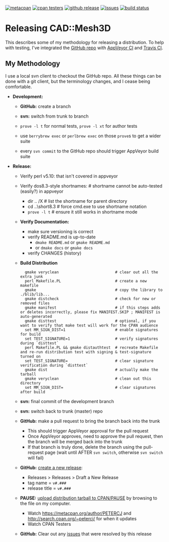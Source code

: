[![](https://img.shields.io/cpan/v/CAD-Mesh3D.svg?colorB=00CC00 "metacpan")](https://metacpan.org/pod/CAD::Mesh3D)
[![](http://cpants.cpanauthors.org/dist/CAD-Mesh3D.png "cpan testers")](http://matrix.cpantesters.org/?dist=CAD-Mesh3D)
[![](https://img.shields.io/github/release/pryrt/CAD-Mesh3D.svg "github release")](https://github.com/pryrt/CAD-Mesh3D/releases)
[![](https://img.shields.io/github/issues/pryrt/CAD-Mesh3D.svg "issues")](https://github.com/pryrt/CAD-Mesh3D/issues)
[![](https://ci.appveyor.com/api/projects/status/6gv0lnwj1t6yaykp/branch/master?svg=true "build status")](https://ci.appveyor.com/project/pryrt/CAD-Mesh3D)

# Releasing CAD::Mesh3D

This describes some of my methodology for releasing a distribution.  To help with testing, I've integrated the [GitHub repo](https://github.com/pryrt/CAD-Mesh3D/)
with [AppVeyor CI](https://ci.appveyor.com/project/pryrt/cad-mesh3d) and [Travis CI](https://travis-ci.org/github/pryrt/CAD-Mesh3D).

## My Methodology

I use a local svn client to checkout the GitHub repo.  All these things can be done with a git client, but the terminology changes, and I cease being comfortable.

* **Development:**

    * **GitHub:** create a branch

    * **svn:** switch from trunk to branch

    * `prove -l t` for normal tests, `prove -l xt` for author tests
    * use `berrybrew exec` or `perlbrew exec` on those `prove`s to get a wider suite
    * every `svn commit` to the GitHub repo should trigger AppVeyor build suite

* **Release:**

    * Verify perl v5.10: that isn't covered in appveyor

    * Verify dos8.3-style shortnames:               # shortname cannot be auto-tested (easily?) in appveyor
        * dir .. /X                                 # list the shortname for parent directory
        * cd ..\short8.3                            # force cmd.exe to use shortname notation
        * `prove -l t`                              # ensure it still works in shortname mode

    * **Verify Documentation:**
        * make sure versioning is correct
        * verify README.md is up-to-date
            * `dmake README.md` or `gmake README.md`
            * or `dmake docs` or `gmake docs`
        * verify CHANGES (history)

    * **Build Distribution**

            gmake veryclean                         # clear out all the extra junk
            perl Makefile.PL                        # create a new makefile
            gmake                                   # copy the library to ./blib/lib...
            gmake distcheck                         # check for new or removed files
            gmake manifest                          # if this steps adds or deletes incorrectly, please fix MANIFEST.SKIP ; MANIFEST is auto-generated
            gmake disttest                          # optional, if you want to verify that make test will work for the CPAN audience
            set MM_SIGN_DIST=1                      # enable signatures for build
            set TEST_SIGNATURE=1                    # verify signatures during `disttest`
            perl Makefile.PL && gmake distauthtest  # recreate Makefile and re-run distribution test with signing & test-signature turned on
            set TEST_SIGNATURE=                     # clear signature verification during `disttest`
            gmake dist                              # actually make the tarball
            gmake veryclean                         # clean out this directory
            set MM_SIGN_DIST=                       # clear signatures after build

    * **svn:** final commit of the development branch

    * **svn:** switch back to trunk (master) repo

    * **GitHub:** make a pull request to bring the branch back into the trunk
        * This should trigger AppVeyor approval for the pull request
        * Once AppVeyor approves, need to approve the pull request, then the branch will be merged back into the trunk
        * If that branch is truly done, delete the branch using the pull-request page (wait until AFTER `svn switch`, otherwise `svn switch` will fail)

    * **GitHub:** [create a new release](https://help.github.com/articles/creating-releases/):
        * Releases > Releases > Draft a New Release
        * tag name = `v#.###`
        * release title = `v#.###`

    * **PAUSE:** [upload distribution tarball to CPAN/PAUSE](https://pause.perl.org/pause/authenquery?ACTION=add_uri) by browsing to the file on my computer.
        * Watch <https://metacpan.org/author/PETERCJ> and <http://search.cpan.org/~petercj/> for when it updates
        * Watch CPAN Testers

    * **GitHub:** Clear out any [issues](https://github.com/pryrt/Win32-Mechanize-NotepadPlusPlus/issues/) that were resolved by this release

